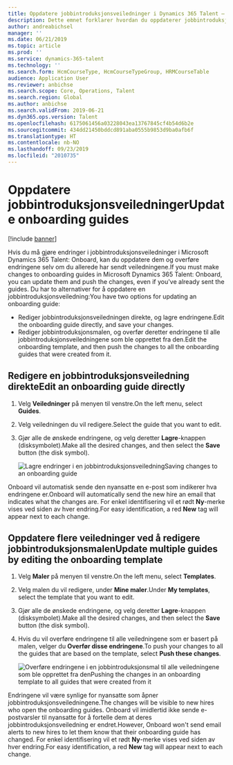 ```yaml
---
title: Oppdatere jobbintroduksjonsveiledninger i Dynamics 365 Talent – Onboard
description: Dette emnet forklarer hvordan du oppdaterer jobbintroduksjonsveiledninger i Microsoft Dynamics 365 Talent – Onboard, og hvordan du overfører endringer i eksisterende veiledninger.
author: andreabichsel
manager: ''
ms.date: 06/21/2019
ms.topic: article
ms.prod: ''
ms.service: dynamics-365-talent
ms.technology: ''
ms.search.form: HcmCourseType, HcmCourseTypeGroup, HRMCourseTable
audience: Application User
ms.reviewer: anbichse
ms.search.scope: Core, Operations, Talent
ms.search.region: Global
ms.author: anbichse
ms.search.validFrom: 2019-06-21
ms.dyn365.ops.version: Talent
ms.openlocfilehash: 6175061456a03228043ea13767845cf4b54d6b2e
ms.sourcegitcommit: 434dd21450bddcd891aba0555b9853d9ba0afb6f
ms.translationtype: HT
ms.contentlocale: nb-NO
ms.lasthandoff: 09/23/2019
ms.locfileid: "2010735"
---
```

# <a name="update-onboarding-guides"></a><span data-ttu-id="18e90-103">Oppdatere jobbintroduksjonsveiledninger</span><span class="sxs-lookup"><span data-stu-id="18e90-103">Update onboarding guides</span></span>

[!include [banner](includes/banner.md)]

<span data-ttu-id="18e90-104">Hvis du må gjøre endringer i jobbintroduksjonsveiledninger i Microsoft Dynamics 365 Talent: Onboard, kan du oppdatere dem og overføre endringene selv om du allerede har sendt veiledningene.</span><span class="sxs-lookup"><span data-stu-id="18e90-104">If you must make changes to onboarding guides in Microsoft Dynamics 365 Talent: Onboard, you can update them and push the changes, even if you've already sent the guides.</span></span> <span data-ttu-id="18e90-105">Du har to alternativer for å oppdatere en jobbintroduksjonsveiledning:</span><span class="sxs-lookup"><span data-stu-id="18e90-105">You have two options for updating an onboarding guide:</span></span>

- <span data-ttu-id="18e90-106">Rediger jobbintroduksjonsveiledningen direkte, og lagre endringene.</span><span class="sxs-lookup"><span data-stu-id="18e90-106">Edit the onboarding guide directly, and save your changes.</span></span>
- <span data-ttu-id="18e90-107">Rediger jobbintroduksjonsmalen, og overfør deretter endringene til alle jobbintroduksjonsveiledningene som ble opprettet fra den.</span><span class="sxs-lookup"><span data-stu-id="18e90-107">Edit the onboarding template, and then push the changes to all the onboarding guides that were created from it.</span></span>

## <a name="edit-an-onboarding-guide-directly"></a><span data-ttu-id="18e90-108">Redigere en jobbintroduksjonsveiledning direkte</span><span class="sxs-lookup"><span data-stu-id="18e90-108">Edit an onboarding guide directly</span></span>

1. <span data-ttu-id="18e90-109">Velg **Veiledninger** på menyen til venstre.</span><span class="sxs-lookup"><span data-stu-id="18e90-109">On the left menu, select **Guides**.</span></span>
2. <span data-ttu-id="18e90-110">Velg veiledningen du vil redigere.</span><span class="sxs-lookup"><span data-stu-id="18e90-110">Select the guide that you want to edit.</span></span>
3. <span data-ttu-id="18e90-111">Gjør alle de ønskede endringene, og velg deretter **Lagre**-knappen (disksymbolet).</span><span class="sxs-lookup"><span data-stu-id="18e90-111">Make all the desired changes, and then select the **Save** button (the disk symbol).</span></span>

    ![[<span data-ttu-id="18e90-112">Lagre endringer i en jobbintroduksjonsveiledning</span><span class="sxs-lookup"><span data-stu-id="18e90-112">Saving changes to an onboarding guide</span></span>](./media/onboard-save.png)](./media/onboard-save.png)

<span data-ttu-id="18e90-113">Onboard vil automatisk sende den nyansatte en e-post som indikerer hva endringene er.</span><span class="sxs-lookup"><span data-stu-id="18e90-113">Onboard will automatically send the new hire an email that indicates what the changes are.</span></span> <span data-ttu-id="18e90-114">For enkel identifisering vil et rødt **Ny**-merke vises ved siden av hver endring.</span><span class="sxs-lookup"><span data-stu-id="18e90-114">For easy identification, a red **New** tag will appear next to each change.</span></span>

## <a name="update-multiple-guides-by-editing-the-onboarding-template"></a><span data-ttu-id="18e90-115">Oppdatere flere veiledninger ved å redigere jobbintroduksjonsmalen</span><span class="sxs-lookup"><span data-stu-id="18e90-115">Update multiple guides by editing the onboarding template</span></span>

1. <span data-ttu-id="18e90-116">Velg **Maler** på menyen til venstre.</span><span class="sxs-lookup"><span data-stu-id="18e90-116">On the left menu, select **Templates**.</span></span>
2. <span data-ttu-id="18e90-117">Velg malen du vil redigere, under **Mine maler**.</span><span class="sxs-lookup"><span data-stu-id="18e90-117">Under **My templates**, select the template that you want to edit.</span></span>
3. <span data-ttu-id="18e90-118">Gjør alle de ønskede endringene, og velg deretter **Lagre**-knappen (disksymbolet).</span><span class="sxs-lookup"><span data-stu-id="18e90-118">Make all the desired changes, and then select the **Save** button (the disk symbol).</span></span>
4. <span data-ttu-id="18e90-119">Hvis du vil overføre endringene til alle veiledningene som er basert på malen, velger du **Overfør disse endringene**.</span><span class="sxs-lookup"><span data-stu-id="18e90-119">To push your changes to all the guides that are based on the template, select **Push these changes**.</span></span>

    ![[<span data-ttu-id="18e90-120">Overføre endringene i en jobbintroduksjonsmal til alle veiledningene som ble opprettet fra den</span><span class="sxs-lookup"><span data-stu-id="18e90-120">Pushing the changes in an onboarding template to all guides that were created from it</span></span>](./media/onboard-push-changes.png)](./media/onboard-push-changes.png)

<span data-ttu-id="18e90-121">Endringene vil være synlige for nyansatte som åpner jobbintroduksjonsveiledningene.</span><span class="sxs-lookup"><span data-stu-id="18e90-121">The changes will be visible to new hires who open the onboarding guides.</span></span> <span data-ttu-id="18e90-122">Onboard vil imidlertid ikke sende e-postvarsler til nyansatte for å fortelle dem at deres jobbintroduksjonsveiledning er endret.</span><span class="sxs-lookup"><span data-stu-id="18e90-122">However, Onboard won't send email alerts to new hires to let them know that their onboarding guide has changed.</span></span> <span data-ttu-id="18e90-123">For enkel identifisering vil et rødt **Ny**-merke vises ved siden av hver endring.</span><span class="sxs-lookup"><span data-stu-id="18e90-123">For easy identification, a red **New** tag will appear next to each change.</span></span> 
